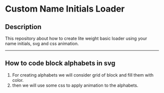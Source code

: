 # Custom Name Initials Loader

## Description
This repository about how to create lite weight basic loader using your name initials, svg and css animation.

----

## How to code block alphabets in svg
1) For creating alphabets we will consider grid of block and fill them with color.
2) then we will use some css to apply animation to the alphabets.